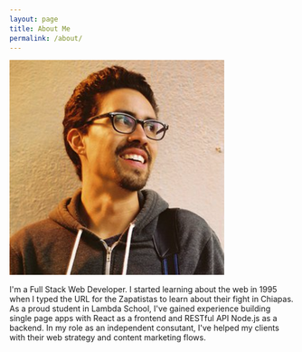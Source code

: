 ```yaml
---
layout: page
title: About Me
permalink: /about/
---
```

![Roberto Delgado Profile Picture](/img/rd_profile.png)  

I'm a Full Stack Web Developer. I started learning about the web in 1995 when I typed the URL for the Zapatistas to learn about their fight in Chiapas. As a proud student in Lambda School, I've gained experience building single page apps with React as a frontend and RESTful API Node.js as a backend. In my role as an independent consutant, I've helped my clients with their web strategy and content marketing flows. 
